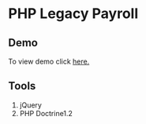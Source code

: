 PHP Legacy Payroll
==================

## Demo

To view demo click [here.](http://pitsolu.dx.am/phpayroll/client/index.html)

## Tools

1. jQuery
2. PHP Doctrine1.2



